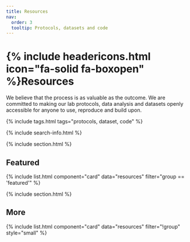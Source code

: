 ```yaml
---
title: Resources
nav:
  order: 3
  tooltip: Protocols, datasets and code
---
```


# {% include headericons.html icon="fa-solid fa-boxopen" %}Resources

We believe that the process is as valuable as the outcome. We are committed to making our lab protocols, data analysis and datasets openly accessible for anyone to use, reproduce and build upon.

{% include tags.html tags="protocols, dataset, code" %}

{% include search-info.html %}

{% include section.html %}

## Featured

{% include list.html component="card" data="resources" filter="group == 'featured'" %}

{% include section.html %}

## More

{% include list.html component="card" data="resources" filter="!group" style="small" %}

